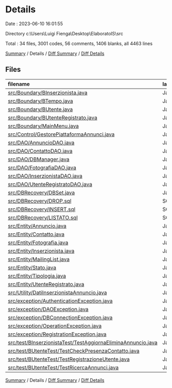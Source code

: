 # Details

Date : 2023-06-10 16:01:55

Directory c:\\Users\\Luigi Fienga\\Desktop\\ElaboratoIS\\src

Total : 34 files,  3001 codes, 56 comments, 1406 blanks, all 4463 lines

[Summary](results.md) / Details / [Diff Summary](diff.md) / [Diff Details](diff-details.md)

## Files
| filename | language | code | comment | blank | total |
| :--- | :--- | ---: | ---: | ---: | ---: |
| [src/Boundary/BInserzionista.java](/src/Boundary/BInserzionista.java) | Java | 545 | 2 | 266 | 813 |
| [src/Boundary/BTempo.java](/src/Boundary/BTempo.java) | Java | 3 | 0 | 3 | 6 |
| [src/Boundary/BUtente.java](/src/Boundary/BUtente.java) | Java | 248 | 0 | 95 | 343 |
| [src/Boundary/BUtenteRegistrato.java](/src/Boundary/BUtenteRegistrato.java) | Java | 3 | 0 | 7 | 10 |
| [src/Boundary/MainMenu.java](/src/Boundary/MainMenu.java) | Java | 99 | 0 | 60 | 159 |
| [src/Control/GestorePiattaformaAnnunci.java](/src/Control/GestorePiattaformaAnnunci.java) | Java | 243 | 0 | 125 | 368 |
| [src/DAO/AnnuncioDAO.java](/src/DAO/AnnuncioDAO.java) | Java | 165 | 0 | 63 | 228 |
| [src/DAO/ContattoDAO.java](/src/DAO/ContattoDAO.java) | Java | 160 | 0 | 78 | 238 |
| [src/DAO/DBManager.java](/src/DAO/DBManager.java) | Java | 33 | 0 | 14 | 47 |
| [src/DAO/FotografiaDAO.java](/src/DAO/FotografiaDAO.java) | Java | 123 | 0 | 48 | 171 |
| [src/DAO/InserzionistaDAO.java](/src/DAO/InserzionistaDAO.java) | Java | 67 | 0 | 38 | 105 |
| [src/DAO/UtenteRegistratoDAO.java](/src/DAO/UtenteRegistratoDAO.java) | Java | 85 | 0 | 33 | 118 |
| [src/DBRecovery/DBSet.java](/src/DBRecovery/DBSet.java) | Java | 137 | 1 | 47 | 185 |
| [src/DBRecovery/DROP.sql](/src/DBRecovery/DROP.sql) | SQL | 11 | 0 | 2 | 13 |
| [src/DBRecovery/INSERT.sql](/src/DBRecovery/INSERT.sql) | SQL | 9 | 0 | 9 | 18 |
| [src/DBRecovery/LISTATO.sql](/src/DBRecovery/LISTATO.sql) | SQL | 75 | 0 | 23 | 98 |
| [src/Entity/Annuncio.java](/src/Entity/Annuncio.java) | Java | 125 | 13 | 49 | 187 |
| [src/Entity/Contatto.java](/src/Entity/Contatto.java) | Java | 46 | 1 | 16 | 63 |
| [src/Entity/Fotografia.java](/src/Entity/Fotografia.java) | Java | 31 | 4 | 15 | 50 |
| [src/Entity/Inserzionista.java](/src/Entity/Inserzionista.java) | Java | 45 | 11 | 22 | 78 |
| [src/Entity/MailingList.java](/src/Entity/MailingList.java) | Java | 22 | 0 | 13 | 35 |
| [src/Entity/Stato.java](/src/Entity/Stato.java) | Java | 5 | 0 | 3 | 8 |
| [src/Entity/Tipologia.java](/src/Entity/Tipologia.java) | Java | 5 | 0 | 2 | 7 |
| [src/Entity/UtenteRegistrato.java](/src/Entity/UtenteRegistrato.java) | Java | 38 | 0 | 18 | 56 |
| [src/Utility/DatiInserzionistaAnnuncio.java](/src/Utility/DatiInserzionistaAnnuncio.java) | Java | 44 | 0 | 21 | 65 |
| [src/exception/AuthenticationException.java](/src/exception/AuthenticationException.java) | Java | 15 | 0 | 7 | 22 |
| [src/exception/DAOException.java](/src/exception/DAOException.java) | Java | 15 | 0 | 9 | 24 |
| [src/exception/DBConnectionException.java](/src/exception/DBConnectionException.java) | Java | 10 | 0 | 5 | 15 |
| [src/exception/OperationException.java](/src/exception/OperationException.java) | Java | 13 | 0 | 3 | 16 |
| [src/exception/RegistrationException.java](/src/exception/RegistrationException.java) | Java | 13 | 0 | 6 | 19 |
| [src/test/BInserzionistaTest/TestAggiornaEliminaAnnuncio.java](/src/test/BInserzionistaTest/TestAggiornaEliminaAnnuncio.java) | Java | 225 | 9 | 98 | 332 |
| [src/test/BUtenteTest/TestCheckPresenzaContatto.java](/src/test/BUtenteTest/TestCheckPresenzaContatto.java) | Java | 68 | 5 | 44 | 117 |
| [src/test/BUtenteTest/TestRegistrazioneUtente.java](/src/test/BUtenteTest/TestRegistrazioneUtente.java) | Java | 79 | 5 | 54 | 138 |
| [src/test/BUtenteTest/TestRicercaAnnunci.java](/src/test/BUtenteTest/TestRicercaAnnunci.java) | Java | 196 | 5 | 110 | 311 |

[Summary](results.md) / Details / [Diff Summary](diff.md) / [Diff Details](diff-details.md)